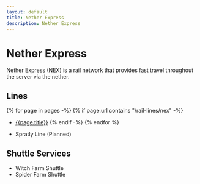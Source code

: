 ```yaml
---
layout: default
title: Nether Express
description: Nether Express
---
```


# Nether Express

Nether Express (NEX) is a rail network that provides fast travel throughout the
server via the nether.

## Lines

<!-- markdownlint-disable MD032 -->
{% for page in pages -%}
{% if page.url contains "/rail-lines/nex" -%}
- [{{page.title}}]({{page.url}})
{% endif -%}
{% endfor %}

- Spratly Line (Planned)

## Shuttle Services

- Witch Farm Shuttle
- Spider Farm Shuttle
